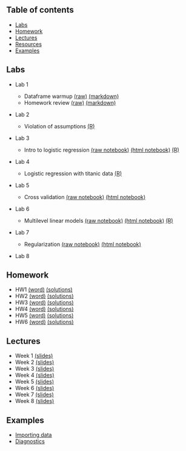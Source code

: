 Table of contents
-----------------

- [Labs](#labs)
- [Homework](#homework)
- [Lectures](#lectures)
- [Resources](#resources)
- [Examples](#examples)

Labs
----
- Lab 1
     - Dataframe warmup [(raw)](https://raw.githubusercontent.com/jdstokes/PSC204b/master/labs/Lab1/Lab1.Rmd) [(markdown)](https://github.com/jdstokes/PSC204b/blob/master/labs/Lab1/Lab1.Rmd)
     - Homework review [(raw)](https://raw.githubusercontent.com/jdstokes/PSC204b/master/homework/notebooks/hw1/hw1.Rmd) [(markdown)](http://htmlpreview.github.io/?https://github.com/jdstokes/PSC204b/blob/master/homework/notebooks/hw1/hw1.nb.html)

- Lab 2
    - Violation of assumptions [(R)](/labs/Lab2/Lab2.R) 
- Lab 3
    - Intro to logistic regression [(raw notebook)](https://raw.githubusercontent.com/jdstokes/PSC204b/master/labs/Lab3/Lab3.Rmd) [(html notebook)](http://htmlpreview.github.io/?https://github.com/jdstokes/PSC204b/blob/master/labs/Lab3/Lab3.nb.html) [(R)](/labs/Lab3/Lab3.R)
- Lab 4
    - Logistic regression with titanic data [(R)](/labs/Lab4/Lab4.R)
- Lab 5
    - Cross validation  [(raw notebook)](https://raw.githubusercontent.com/jdstokes/PSC204b/master/labs/Lab5/Lab5.Rmd) [(html notebook)](http://htmlpreview.github.io/?https://github.com/jdstokes/PSC204b/blob/master/labs/Lab5/Lab5.nb.html)
- Lab 6
    - Multilevel linear models [(raw notebook)](https://raw.githubusercontent.com/jdstokes/PSC204b/master/labs/Lab6/Lab6.Rmd) [(html notebook)](http://htmlpreview.github.io/?https://github.com/jdstokes/PSC204b/blob/master/labs/Lab6/Lab6.nb.html) [(R)](https://github.com/jdstokes/PSC204b/blob/master/labs/Lab6/Lab6.R)
- Lab 7
    - Regularization  [(raw notebook)](https://raw.githubusercontent.com/jdstokes/PSC204b/master/homework/notebooks/hw5/hw5.Rmd) [(html notebook)](http://htmlpreview.github.io/?https://github.com/jdstokes/PSC204b/blob/master/homework/notebooks/hw5/hw5.nb.html)
- Lab 8

Homework
----
- HW1 [(word)](/homework/word/HW_week1.docx) [(solutions)](/homework/notebooks/hw1/hw1.Rmd)
- HW2 [(word)](/homework/word/HW_week2.docx) [(solutions)](/homework/notebooks/hw2/hw2.Rmd)
- HW3 [(word)](/homework/word/HW_week3.docx) [(solutions)](/homework/notebooks/hw3/hw3.R)
- HW4 [(word)](/homework/word/HW_week4.docx) [(solutions)](/homework/notebooks/hw4/hw4.R)
- HW5 [(word)](/homework/word/HW_week5.docx) [(solutions)](/homework/notebooks/hw5/hw5.Rmd)
- HW6 [(word)](/homework/word/HW_week7.docx) [(solutions)](/homework/notebooks/hw6/hw6.R)

Lectures
----
- Week 1 [(slides)](/lectures/week1/PSC204B_2018_w1.pdf)
- Week 2 [(slides)](/lectures/week2/PSC204B_2018_w2.pdf)
- Week 3 [(slides)](/lectures/week3/PSC204B_2018_w3.pdf)
- Week 4 [(slides)](/lectures/week4/PSC204B_2018_w4.pdf)
- Week 5 [(slides)](/lectures/week5/PSC204B_2018_w5.pdf)
- Week 6 [(slides)](/lectures/week6/PSC204B_2018_w6.pdf)
- Week 7 [(slides)](/lectures/week7/PSC204B_2018_w7.pdf)
- Week 8 [(slides)](/lectures/week8/PSC204B_2018_w8.pdf)

Examples
----
- [Importing data](/tutorials/ImportingData.Rmd)
- [Diagnostics](/tutorials/diagnostics.Rmd)